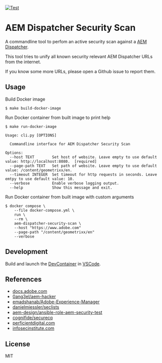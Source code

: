 [![Test](https://github.com/escalate/aem-dispatcher-security-scan/actions/workflows/test.yml/badge.svg?branch=master&event=push)](https://github.com/escalate/aem-dispatcher-security-scan/actions/workflows/test.yml)

# AEM Dispatcher Security Scan

A commandline tool to perfom an active security scan against a [AEM Dispatcher](https://docs.adobe.com/content/help/en/experience-manager-dispatcher/using/dispatcher.html).

This tool tries to unify all known security relevant AEM Dispatcher URLs from the internet.

If you know some more URLs, please open a Github issue to report them.

## Usage

Build Docker image
```
$ make build-docker-image
```

Run Docker container from built image to print help
```
$ make run-docker-image

Usage: cli.py [OPTIONS]

  Commandline interface for AEM Dispatcher Security Scan

Options:
  --host TEXT        Set host of website. Leave empty to use default value: http://localhost:8080.  [required]
  --page-path TEXT   Set path of website. Leave empty to use default value: /content/geometrixx/en.
  --timeout INTEGER  Set timeout for http requests in seconds. Leave emtpy to use default value: 10.
  --verbose          Enable verbose logging output.
  --help             Show this message and exit.
```

Run Docker container from built image with custom arguments
```
$ docker compose \
    --file docker-compose.yml \
    run \
    --rm \
    aem-dispatcher-security-scan \
    --host "https://www.adobe.com"
    --page-path "/content/geometrixx/en"
    --verbose
```

## Development

Build and launch the [DevContainer](https://code.visualstudio.com/docs/devcontainers/containers) in [VSCode](https://code.visualstudio.com/).

## References

- [docs.adobe.com](https://docs.adobe.com/content/help/en/experience-manager-dispatcher/using/configuring/dispatcher-configuration.html#testing-dispatcher-security)
- [0ang3el/aem-hacker](https://github.com/0ang3el/aem-hacker)
- [emadshanab/Adobe-Experience-Manager](https://github.com/emadshanab/Adobe-Experience-Manager)
- [danielmiessler/seclists](https://github.com/danielmiessler/SecLists)
- [aem-design/ansible-role-aem-security-test](https://github.com/aem-design/ansible-role-aem-security-test)
- [cognifide/securecq](https://github.com/Cognifide/SecureCQ)
- [perficientdigital.com](https://blogs.perficientdigital.com/2019/01/10/mastering-aem-dispatcher-part-7-securing-the-dispatcher/)
- [infosecinstitute.com](https://resources.infosecinstitute.com/adobe-cq-pentesting-guide-part-1/)

## License

MIT
